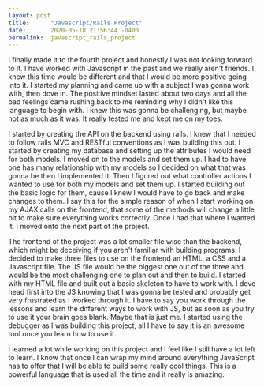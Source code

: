 ```yaml
---
layout: post
title:      "Javascript/Rails Project"
date:       2020-05-18 21:56:44 -0400
permalink:  javascript_rails_project
---
```



I finally made it to the fourth project and honestly I was not looking forward to it. I have worked with Javascript in the past and we really aren't friends. I knew this time would be different and that I would be more positive going into it.  I started my planning and came up with a subject I was gonna work with, then dove in. The positive mindset lasted about two days and all the bad feelings came rushing back to me reminding why I didn't like this language to begin with. I knew this was gonna be challenging, but maybe not as much as it was. It really tested me and kept me on my toes.

I started by creating the API on the backend using rails. I knew that I needed to follow rails MVC and RESTful conventions as I was building this out. I started by creating my database and setting up the attributes I would need for both models. I moved on to the models  and set them up.  I had to have one has many relationship with my models so I decided on what that was gonna be then I implemented it.  Then I figured out what controller actions I wanted to use for both my models and set them up. I started building out the basic logic for them, cause I knew I would have to go back and make changes to them.  I say this for the simple reason of when I start working on my AJAX calls on the frontend, that some of the methods will change a little bit to make sure everything works correctly. Once I had that where I wanted it, I moved onto the next part of the project.

The frontend of the project was a lot smaller file wise than the backend, which might be deceiving if you aren't familiar with building programs. I decided to make three files to use on the frontend an HTML, a CSS and a Javascript file. The JS file would be the biggest one out of the three and would be the most challenging one to plan out and then to build. I started with my HTML file and built out a basic skeleton to have to work with. I dove head first into the JS knowing that I was gonna be tested and probably get very frustrated as I worked through it. I have to say you work through the lessons and learn the different ways to work with JS, but as soon as you try to use it your brain goes blank. Maybe that is just me. I started using the debugger as I was building this project, all I have to say it is an awesome tool once you learn how to use it.

I learned a lot while working on this project and I feel like I still have a lot left to learn. I know that once I can wrap my mind around everything JavaScript has to offer that I will be able to build some really cool things. This is a powerful language that is used all the time and it really is amazing.



 

